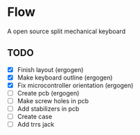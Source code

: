 # Flow
A open source split mechanical keyboard

## TODO
- [x] Finish layout (ergogen)
- [x] Make keyboard outline (ergogen) 
- [x] Fix microcontroller orientation (ergogen)
- [ ] Create pcb (ergogen)
- [ ] Make screw holes in pcb
- [ ] Add stabilizers in pcb
- [ ] Create case  
- [ ] Add trrs jack
